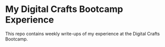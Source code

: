 # My Digital Crafts Bootcamp Experience

This repo contains weekly write-ups of my experience at the Digital Crafts Bootcamp.